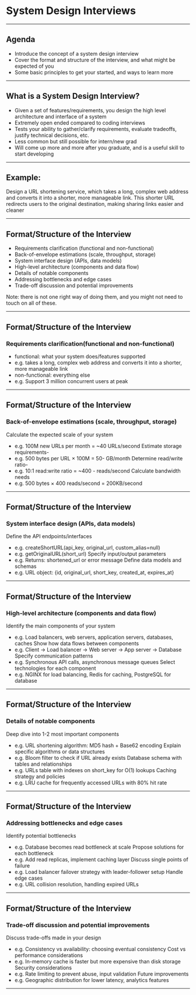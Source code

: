 <!-- 
Overview of system design interviews
 -->

<!-- backgroundColor: #121212 -->
<!-- color: #fff -->
<!-- style: normal -->

# System Design Interviews

---

## Agenda

- Introduce the concept of a system design interview
- Cover the format and structure of the interview, and what might be expected of you
- Some basic principles to get your started, and ways to learn more

---

## What is a System Design Interview?

- Given a set of features/requirements, you design the high level architecture and interface of a system
- Extremely open ended compared to coding interviews
- Tests your ability to gather/clarify requirements, evaluate tradeoffs, justify technical decisions, etc.
- Less common but still possible for intern/new grad
- Will come up more and more after you graduate, and is a useful skill to start developing

---

## Example:

Design a URL shortening service, which takes a long, complex web address and converts it into a shorter, more manageable link. This shorter URL redirects users to the original destination, making sharing links easier and cleaner

---

## Format/Structure of the Interview

- Requirements clarification (functional and non-functional)
- Back-of-envelope estimations (scale, throughput, storage)
- System interface design (APIs, data models)
- High-level architecture (components and data flow)
- Details of notable components
- Addressing bottlenecks and edge cases
- Trade-off discussion and potential improvements

Note: there is not one right way of doing them, and you might not need to touch on all of these.

---

## Format/Structure of the Interview

### Requirements clarification(functional and non-functional)

- functional: what your system does/features supported
- e.g. takes a long, complex web address and converts it into a shorter, more manageable link
- non-functional: everything else
- e.g. Support 3 million concurrent users at peak

---

## Format/Structure of the Interview

### Back-of-envelope estimations (scale, throughput, storage)

Calculate the expected scale of your system
- e.g. 100M new URLs per month = ~40 URLs/second
Estimate storage requirements-
- e.g. 500 bytes per URL × 100M = 50- GB/month
Determine read/write ratio-
- e.g. 10:1 read:write ratio = ~400 - reads/second
Calculate bandwidth needs
- e.g. 500 bytes × 400 reads/second = 200KB/second

---

## Format/Structure of the Interview

### System interface design (APIs, data models)

Define the API endpoints/interfaces
- e.g. createShortURL(api_key, original_url, custom_alias=null)
- e.g. getOriginalURL(short_url)
Specify input/output parameters
- e.g. Returns: shortened_url or error message
Define data models and schemas
- e.g. URL object: {id, original_url, short_key, created_at, expires_at}

---

## Format/Structure of the Interview

### High-level architecture (components and data flow)

Identify the main components of your system
- e.g. Load balancers, web servers, application servers, databases, caches
Show how data flows between components
- e.g. Client → Load balancer → Web server → App server → Database
Specify communication patterns
- e.g. Synchronous API calls, asynchronous message queues
Select technologies for each component
- e.g. NGINX for load balancing, Redis for caching, PostgreSQL for database

---

## Format/Structure of the Interview

### Details of notable components

Deep dive into 1-2 most important components
- e.g. URL shortening algorithm: MD5 hash + Base62 encoding
Explain specific algorithms or data structures
- e.g. Bloom filter to check if URL already exists
Database schema with tables and relationships
- e.g. URLs table with indexes on short_key for O(1) lookups
Caching strategy and policies
- e.g. LRU cache for frequently accessed URLs with 80% hit rate

---

## Format/Structure of the Interview

### Addressing bottlenecks and edge cases

Identify potential bottlenecks
- e.g. Database becomes read bottleneck at scale
Propose solutions for each bottleneck
- e.g. Add read replicas, implement caching layer
Discuss single points of failure
- e.g. Load balancer failover strategy with leader-follower setup
Handle edge cases
- e.g. URL collision resolution, handling expired URLs

---

## Format/Structure of the Interview

### Trade-off discussion and potential improvements

Discuss trade-offs made in your design
- e.g. Consistency vs availability: choosing eventual consistency
Cost vs performance considerations
- e.g. In-memory cache is faster but more expensive than disk storage
Security considerations
- e.g. Rate limiting to prevent abuse, input validation
Future improvements
- e.g. Geographic distribution for lower latency, analytics features

---

